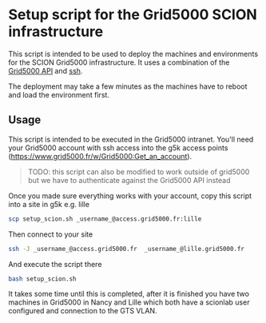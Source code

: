 # Setup script for the Grid5000 SCION infrastructure

This script is intended to be used to deploy the machines and environments for the SCION Grid5000 infrastructure.
It uses a combination of the [Grid5000 API](https://api.grid5000.fr/doc/3.0/) and [ssh](https://man.openbsd.org/ssh.1).

The deployment may take a few minutes as the machines have to reboot and load the environment first.

## Usage

This script is intended to be executed in the Grid5000 intranet. You'll need your Grid5000 account with ssh access into the g5k access points
(https://www.grid5000.fr/w/Grid5000:Get_an_account).

> TODO: this script can also be modified to work outside of grid5000 but we have to authenticate against the Grid5000 API instead

Once you made sure everything works with your account, copy this script into a site in g5k e.g. lille
```bash
scp setup_scion.sh _username_@access.grid5000.fr:lille
```

Then connect to your site
```bash
ssh -J _username_@access.grid5000.fr  _username_@lille.grid5000.fr
```

And execute the script there
```bash
bash setup_scion.sh
```

It takes some time until this is completed, after it is finished you have two machines in Grid5000 in Nancy and Lille which both have a scionlab user
configured and connection to the GTS VLAN.

